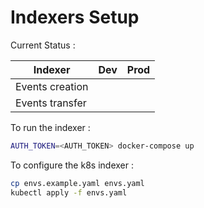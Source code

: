 # Indexers Setup

Current Status :

| Indexer         | Dev | Prod |
| --------------- | --- | ---- |
| Events creation |     |      |
| Events transfer |     |      |

To run the indexer :

```sh
AUTH_TOKEN=<AUTH_TOKEN> docker-compose up
```

To configure the k8s indexer :

```sh
cp envs.example.yaml envs.yaml
kubectl apply -f envs.yaml
```
